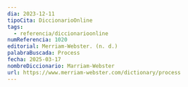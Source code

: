```yaml
---
dia: 2023-12-11
tipoCita: DiccionarioOnline
tags:
  - referencia/diccionarioonline
numReferencia: 1020
editorial: Merriam-Webster. (n. d.)
palabraBuscada: Process
fecha: 2025-03-17
nombreDiccionario: Marriam-Webster
url: https://www.merriam-webster.com/dictionary/process
---
```

